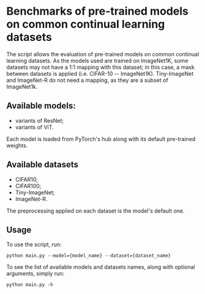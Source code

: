 # Benchmarks of pre-trained models on common continual learning datasets

The script allows the evaluation of pre-trained models on common continual learning datasets. 
As the models used are trained on ImageNet1K, some datasets may not have a 1:1 mapping with this dataset; in this case, a mask between datasets is applied (i.e. CIFAR-10 -- ImageNet1K).
Tiny-ImageNet and ImageNet-R do not need a mapping, as they are a subset of ImageNet1k.

Available models:
-

- variants of ResNet;
- variants of ViT.

Each model is loaded from PyTorch's hub along with its default pre-trained weights. 

Available datasets
-

- CIFAR10;
- CIFAR100;
- Tiny-ImageNet;
- ImageNet-R.

The preprocessing applied on each dataset is the model's default one.

Usage 
-

To use the script, run:

    python main.py --model={model_name} --dataset={dataset_name}

To see the list of available models and datasets names, along with optional arguments, simply run:

    python main.py -h
